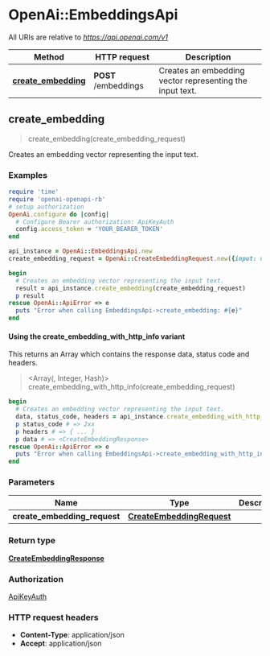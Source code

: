 # OpenAi::EmbeddingsApi

All URIs are relative to *https://api.openai.com/v1*

| Method | HTTP request | Description |
| ------ | ------------ | ----------- |
| [**create_embedding**](EmbeddingsApi.md#create_embedding) | **POST** /embeddings | Creates an embedding vector representing the input text. |


## create_embedding

> <CreateEmbeddingResponse> create_embedding(create_embedding_request)

Creates an embedding vector representing the input text.

### Examples

```ruby
require 'time'
require 'openai-openapi-rb'
# setup authorization
OpenAi.configure do |config|
  # Configure Bearer authorization: ApiKeyAuth
  config.access_token = 'YOUR_BEARER_TOKEN'
end

api_instance = OpenAi::EmbeddingsApi.new
create_embedding_request = OpenAi::CreateEmbeddingRequest.new({input: nil, model: OpenAi::CreateEmbeddingRequestModel.new}) # CreateEmbeddingRequest | 

begin
  # Creates an embedding vector representing the input text.
  result = api_instance.create_embedding(create_embedding_request)
  p result
rescue OpenAi::ApiError => e
  puts "Error when calling EmbeddingsApi->create_embedding: #{e}"
end
```

#### Using the create_embedding_with_http_info variant

This returns an Array which contains the response data, status code and headers.

> <Array(<CreateEmbeddingResponse>, Integer, Hash)> create_embedding_with_http_info(create_embedding_request)

```ruby
begin
  # Creates an embedding vector representing the input text.
  data, status_code, headers = api_instance.create_embedding_with_http_info(create_embedding_request)
  p status_code # => 2xx
  p headers # => { ... }
  p data # => <CreateEmbeddingResponse>
rescue OpenAi::ApiError => e
  puts "Error when calling EmbeddingsApi->create_embedding_with_http_info: #{e}"
end
```

### Parameters

| Name | Type | Description | Notes |
| ---- | ---- | ----------- | ----- |
| **create_embedding_request** | [**CreateEmbeddingRequest**](CreateEmbeddingRequest.md) |  |  |

### Return type

[**CreateEmbeddingResponse**](CreateEmbeddingResponse.md)

### Authorization

[ApiKeyAuth](../README.md#ApiKeyAuth)

### HTTP request headers

- **Content-Type**: application/json
- **Accept**: application/json

